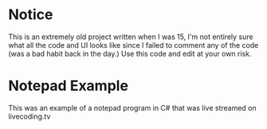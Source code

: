 # Notice
This is an extremely old project written when I was 15, I'm not entirely sure what all the code and UI looks like since I failed to comment any of the code (was a bad habit back in the day.) Use this code and edit at your own risk.

# Notepad Example
This was an example of a notepad program in C# that was live streamed on livecoding.tv
